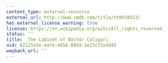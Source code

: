 ```yaml
---
content_type: external-resource
external_url: http://www.imdb.com/title/tt0010323/
has_external_license_warning: true
license: https://en.wikipedia.org/wiki/All_rights_reserved
status: ''
title: _The Cabinet of Doctor Caligari_
uid: 62115a3e-eafe-4856-8993-1e23c71e4a92
wayback_url: ''
---
```

